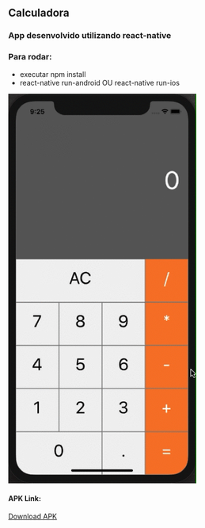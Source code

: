 ## Calculadora

### App desenvolvido utilizando react-native

### Para rodar:
 - executar npm install
 - react-native run-android OU react-native run-ios

![App Demo](demo/react_calc_gif.gif "React Calc")

#### APK Link:
[Download APK](https://drive.google.com/file/d/1hK6HDBfx7d32rMsJi25ombrNXFWtCHUj/view?usp=sharing)
